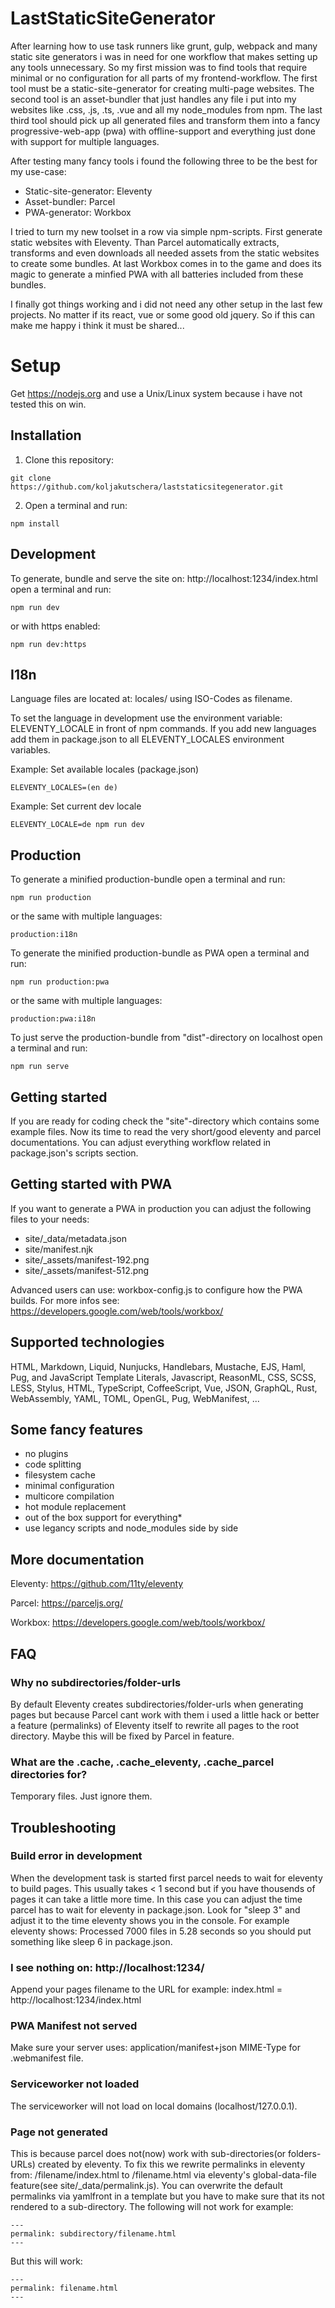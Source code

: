 # LastStaticSiteGenerator

After learning how to use task runners like grunt, gulp, webpack and many static site generators i was in need for one workflow that makes setting up any tools unnecessary. So my first mission was to find tools that require minimal or no configuration for all parts of my frontend-workflow. The first tool must be a static-site-generator for creating multi-page websites. The second tool is an asset-bundler that just handles any file i put into my websites like .css, .js, .ts, .vue and all my node_modules from npm. The last third tool should pick up all generated files and transform them into a fancy progressive-web-app (pwa) with offline-support and everything just done with support for multiple languages.

After testing many fancy tools i found the following three to be the best for my use-case:

- Static-site-generator: Eleventy
- Asset-bundler: Parcel
- PWA-generator: Workbox

I tried to turn my new toolset in a row via simple npm-scripts. First generate static websites with Eleventy. Than Parcel automatically extracts, transforms and even downloads all needed assets from the static websites to create some bundles. At last Workbox comes in to the game and does its magic to generate a minfied PWA with all batteries included from these bundles.

I finally got things working and i did not need any other setup in the last few projects. No matter if its react, vue or some good old jquery. So if this can make me happy i think it must be shared...

# Setup

Get https://nodejs.org and use a Unix/Linux system because i have not tested this on win.

## Installation

1. Clone this repository:

```
git clone https://github.com/koljakutschera/laststaticsitegenerator.git
```

2. Open a terminal and run:

```
npm install
```

## Development

To generate, bundle and serve the site on: http://localhost:1234/index.html open a terminal and run:

```
npm run dev
```

or with https enabled:

```
npm run dev:https
```

## I18n

Language files are located at: locales/ using ISO-Codes as filename.

To set the language in development use the environment variable: ELEVENTY_LOCALE in front of npm commands. If you add new languages add them in package.json to all ELEVENTY_LOCALES environment variables.

Example: Set available locales (package.json)

```
ELEVENTY_LOCALES=(en de)
```

Example: Set current dev locale

```
ELEVENTY_LOCALE=de npm run dev
```

## Production

To generate a minified production-bundle open a terminal and run:

```
npm run production
```

or the same with multiple languages:

```
production:i18n
```

To generate the minified production-bundle as PWA open a terminal and run:

```
npm run production:pwa
```

or the same with multiple languages:

```
production:pwa:i18n
```

To just serve the production-bundle from "dist"-directory on localhost open a terminal and run:

```
npm run serve
```

## Getting started

If you are ready for coding check the "site"-directory which contains some example files. Now its time to read the very short/good eleventy and parcel documentations. You can adjust everything workflow related in package.json's scripts section.

## Getting started with PWA

If you want to generate a PWA in production you can adjust the following files to your needs:

- site/\_data/metadata.json
- site/manifest.njk
- site/\_assets/manifest-192.png
- site/\_assets/manifest-512.png

Advanced users can use: workbox-config.js to configure how the PWA builds. For more infos see: https://developers.google.com/web/tools/workbox/

## Supported technologies

HTML, Markdown, Liquid, Nunjucks, Handlebars, Mustache, EJS, Haml, Pug, and JavaScript Template Literals, Javascript, ReasonML, CSS, SCSS, LESS, Stylus, HTML, TypeScript, CoffeeScript, Vue, JSON, GraphQL, Rust, WebAssembly, YAML, TOML, OpenGL, Pug, WebManifest, ...

## Some fancy features

- no plugins
- code splitting
- filesystem cache
- minimal configuration
- multicore compilation
- hot module replacement
- out of the box support for everything\*
- use legancy scripts and node_modules side by side

## More documentation

Eleventy: https://github.com/11ty/eleventy

Parcel: https://parceljs.org/

Workbox: https://developers.google.com/web/tools/workbox/

## FAQ

### Why no subdirectories/folder-urls

By default Eleventy creates subdirectories/folder-urls when generating pages but because Parcel cant work with them i used a little hack or better a feature (permalinks) of Eleventy itself to rewrite all pages to the root directory. Maybe this will be fixed by Parcel in feature.

### What are the .cache, .cache_eleventy, .cache_parcel directories for?

Temporary files. Just ignore them.

## Troubleshooting

### Build error in development

When the development task is started first parcel needs to wait for eleventy to build pages. This usually takes < 1 second but if you have thousends of pages it can take a little more time. In this case you can adjust the time parcel has to wait for eleventy in package.json. Look for "sleep 3" and adjust it to the time eleventy shows you in the console. For example eleventy shows: Processed 7000 files in 5.28 seconds so you should put something like sleep 6 in package.json.

### I see nothing on: http://localhost:1234/

Append your pages filename to the URL for example: index.html = http://localhost:1234/index.html

### PWA Manifest not served

Make sure your server uses: application/manifest+json MIME-Type for .webmanifest file.

### Serviceworker not loaded

The serviceworker will not load on local domains (localhost/127.0.0.1).

### Page not generated

This is because parcel does not(now) work with sub-directories(or folders-URLs) created by eleventy. To fix this we rewrite permalinks in eleventy from: /filename/index.html to /filename.html via eleventy's global-data-file feature(see site/\_data/permalink.js). You can overwrite the default permalinks via yamlfront in a template but you have to make sure that its not rendered to a sub-directory. The following will not work for example:

```
---
permalink: subdirectory/filename.html
---
```

But this will work:

```
---
permalink: filename.html
---
```
